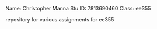Name: Christopher Manna 
Stu ID: 7813690460
Class: ee355

repository for various assignments for ee355

